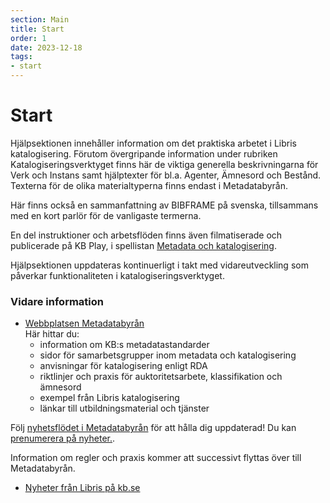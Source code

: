```yaml
---
section: Main
title: Start
order: 1
date: 2023-12-18
tags:
- start
---
```


# Start

Hjälpsektionen innehåller information om det praktiska arbetet i Libris katalogisering. Förutom övergripande information under rubriken 
Katalogiseringsverktyget finns här de viktiga generella beskrivningarna för Verk och Instans samt hjälptexter för bl.a. Agenter, Ämnesord och Bestånd. Texterna för de olika materialtyperna finns endast i Metadatabyrån.

Här finns också en sammanfattning av BIBFRAME på svenska, tillsammans med en kort parlör för de vanligaste termerna. 

En del instruktioner och arbetsflöden finns även filmatiserade och publicerade på KB Play, i 
spellistan [Metadata och katalogisering](https://kbplay.mediaflowportal.com/folder/92013/). 

Hjälpsektionen uppdateras kontinuerligt i takt med vidareutveckling som påverkar funktionaliteten i katalogiseringsverktyget. 

### Vidare information
* [Webbplatsen Metadatabyrån](https://metadatabyran.kb.se/)  
Här hittar du:   
    * information om KB:s metadatastandarder
    * sidor för samarbetsgrupper inom metadata och katalogisering
    * anvisningar för katalogisering enligt RDA
    * riktlinjer och praxis för auktoritetsarbete, klassifikation och ämnesord
    * exempel från Libris katalogisering
    * länkar till utbildningsmaterial och tjänster

Följ [nyhetsflödet i Metadatabyrån](https://metadatabyran.kb.se/ovrigt/nyheter) för att hålla dig uppdaterad! Du kan [prenumerera på nyheter.](https://metadatabyran.kb.se/ovrigt/nyheter).
    
Information om regler och praxis kommer att successivt flyttas över till Metadatabyrån.

* [Nyheter från Libris på kb.se](https://www.kb.se/samverkan-och-utveckling/libris.html)

